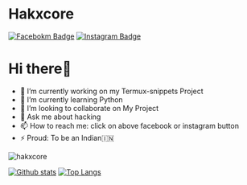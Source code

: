 # Hakxcore
  [![Facebokm Badge](https://img.shields.io/badge/-hakxcore-blue?style=flat&logo=Facebook&logoColor=white&link=https://www.facebook.com/hakxcore/)](https://www.facebook.com/hakxcore) [![Instagram Badge](https://img.shields.io/badge/-hakxcore-f01397?style=flat&logo=Instagram&logoColor=white&link=https://www.instagram.com/the_intellectual_kiddy/)](https://www.instagram.com/the_intellectual_kiddy/)
# Hi there👋
- 🔭 I’m currently working on my Termux-snippets Project
- 🌱 I’m currently learning Python
- 👯 I’m looking to collaborate on My Project
- 💬 Ask me about hacking 
- 📫 How to reach me: click on above facebook or instagram button
- ⚡ Proud: To be an Indian🇮🇳 
<p align=left> <img src=https://komarev.com/ghpvc/?username=hakxcore alt=hakxcore /> </p>

[![Github stats](https://github-readme-stats.vercel.app/api?username=hakxcore&show_icons=true&theme=dark&include_all_commits=true)](https://github.com/hakxcore/github-readme-stats)
[![Top Langs](https://github-readme-stats.vercel.app/api/top-langs/?username=hakxcore&layout=compact&theme=dark)](https://github.com/hakxcore/github-readme-stats)
